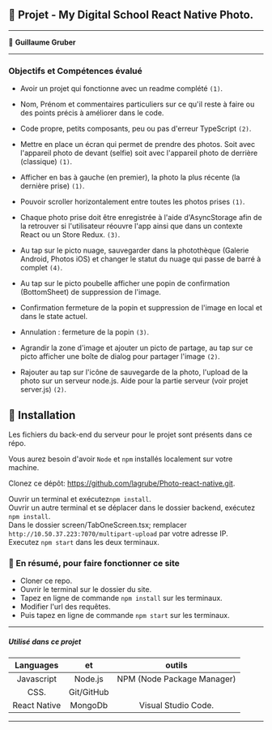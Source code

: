 ## 📎 Projet - My Digital School React Native Photo.

---

👤 **Guillaume Gruber**

---

### Objectifs et Compétences évalué

- Avoir un projet qui fonctionne avec un readme complété `(1)`.
- Nom, Prénom et commentaires particuliers sur ce qu'il reste à faire ou des points précis à améliorer dans le code.

- Code propre, petits composants, peu ou pas d'erreur TypeScript `(2)`.

- Mettre en place un écran qui permet de prendre des photos.
  Soit avec l'appareil photo de devant (selfie) soit avec l'appareil photo de derrière (classique) `(1)`.

- Afficher en bas à gauche (en premier), la photo la plus récente (la dernière prise) `(1)`.

- Pouvoir scroller horizontalement entre toutes les photos prises `(1)`.

- Chaque photo prise doit être enregistrée à l'aide d'AsyncStorage afin de la retrouver si l'utilisateur réouvre l'app ainsi que dans un contexte React ou un Store Redux. `(3)`.

- Au tap sur le picto nuage, sauvegarder dans la photothèque (Galerie Android, Photos iOS) et changer le statut du nuage qui passe de barré à complet `(4)`.

- Au tap sur le picto poubelle afficher une popin de confirmation (BottomSheet) de suppression de l'image.
- Confirmation fermeture de la popin et suppression de l'image en local et dans le state actuel.
- Annulation : fermeture de la popin `(3)`.

- Agrandir la zone d'image et ajouter un picto de partage, au tap sur ce picto afficher une boîte de dialog pour partager l'image `(2)`.

- Rajouter au tap sur l'icône de sauvegarde de la photo, l'upload de la photo sur un serveur node.js.
  Aide pour la partie serveur (voir projet server.js) `(2)`.

## 🔨 Installation

Les fichiers du back-end du serveur pour le projet sont présents dans ce répo.

Vous aurez besoin d'avoir `Node` et `npm` installés localement sur votre machine.

Clonez ce dépôt: https://github.com/lagrube/Photo-react-native.git.

Ouvrir un terminal et exécutez`npm install`.  
Ouvrir un autre terminal et se déplacer dans le dossier backend, exécutez `npm install`.  
Dans le dossier screen/TabOneScreen.tsx; remplacer `http://10.50.37.223:7070/multipart-upload` par votre adresse IP.  
Executez `npm start` dans les deux terminaux.

### 🔨 En résumé, pour faire fonctionner ce site

- Cloner ce repo. 
- Ouvrir le terminal sur le dossier du site.
- Tapez en ligne de commande `npm install` sur les terminaux.
- Modifier l'url des requêtes. 
- Puis tapez en ligne de commande `npm start` sur les terminaux. 

---

##### Utilisé dans ce projet

|  Languages   |     et     |           outils           |
| :----------: | :--------: | :------------------------: |
|  Javascript  |  Node.js   | NPM (Node Package Manager) |
|     CSS.     | Git/GitHub |                            |
| React Native |  MongoDb   |    Visual Studio Code.     |

---
